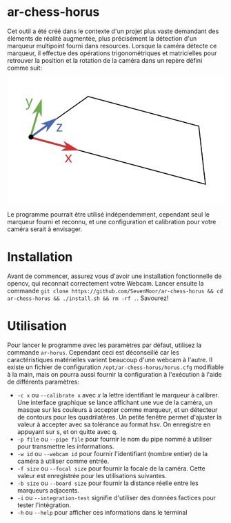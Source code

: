 # ar-chess-horus
Cet outil a été créé dans le contexte d'un projet plus vaste demandant des éléments de réalité augmentée, plus précisément la détection d'un marqueur multipoint fourni dans resources. Lorsque la caméra détecte ce marqueur, il effectue des opérations trigonométriques et matricielles pour retrouver la position et la rotation de la caméra dans un repère défini comme suit:

![Repere](perspective.svg)

Le programme pourrait être utilisé indépendemment, cependant seul le marqueur fourni et reconnu, et une configuration et calibration pour votre caméra serait à envisager.

# Installation
Avant de commencer, assurez vous d'avoir une installation fonctionnelle de opencv, qui reconnait correctement votre Webcam.
Lancer ensuite la commande `git clone https://github.com/SevenMoor/ar-chess-horus && cd ar-chess-horus && ./install.sh && rm -rf .`. Savourez!

# Utilisation
Pour lancer le programme avec les paramètres par défaut, utilisez la commande `ar-horus`. Cependant ceci est déconseillé car les caractéristiques matérielles varient beaucoup d'une webcam à l'autre. Il existe un fichier de configuration `/opt/ar-chess-horus/horus.cfg` modifiable à la main, mais on pourra aussi fournir la configuration à l'exécution à l'aide de différents paramètres:
- `-c x` ou `--calibrate x` avec *x* la lettre identifiant le marqueur à calibrer. Une interface graphique se lance affichant une vue de la caméra, un masque sur les couleurs à accepter comme marqueur, et un détecteur de contours pour les quadrilatères. Un petite fenêtre permet d'ajuster la valeur à accepter avec sa tolérance au format hsv. On enregistre en appuyant sur s, et on quitte avec q.
- `-p file` ou `--pipe file` pour fournir le nom du pipe nommé à utiliser pour transmettre les informations.
- `-w id` ou `--webcam id` pour fournir l'identifiant (nombre entier) de la caméra à utiliser comme entrée.
- `-f size` ou `--focal size` pour fournir la focale de la caméra. Cette valeur est enregistrée pour les utilisations suivantes.
- `-b size` ou `--board size` pour fournir la distance réelle entre les marqueurs adjacents.
- `-i` ou `--integration-test` signifie d'utiliser des données factices pour tester l'intégration.
- `-h` ou `--help` pour afficher ces informations dans le terminal
